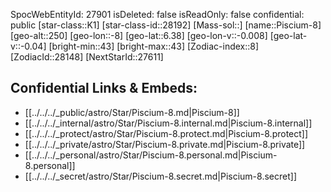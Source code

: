 ﻿---
location: [6.38,-8,250]
type: Station
tags:
- astro/Star

---
SpocWebEntityId: 27901
isDeleted: false
isReadOnly: false
confidential: public
[star-class::K1]
[star-class-id::28192]
[Mass-sol::]
[name::Piscium-8]
[geo-alt::250]
[geo-lon::-8]
[geo-lat::6.38]
[geo-lon-v::-0.008]
[geo-lat-v::-0.04]
[bright-min::43]
[bright-max::43]
[Zodiac-index::8]
[ZodiacId::28148]
[NextStarId::27611]



## Confidential Links & Embeds: 
- [[../../../_public/astro/Star/Piscium-8.md|Piscium-8]] 
- [[../../../_internal/astro/Star/Piscium-8.internal.md|Piscium-8.internal]] 
- [[../../../_protect/astro/Star/Piscium-8.protect.md|Piscium-8.protect]] 
- [[../../../_private/astro/Star/Piscium-8.private.md|Piscium-8.private]] 
- [[../../../_personal/astro/Star/Piscium-8.personal.md|Piscium-8.personal]] 
- [[../../../_secret/astro/Star/Piscium-8.secret.md|Piscium-8.secret]] 
